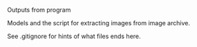 Outputs from program

Models and the script for extracting images from image archive.

See .gitignore for hints of what files ends here.
